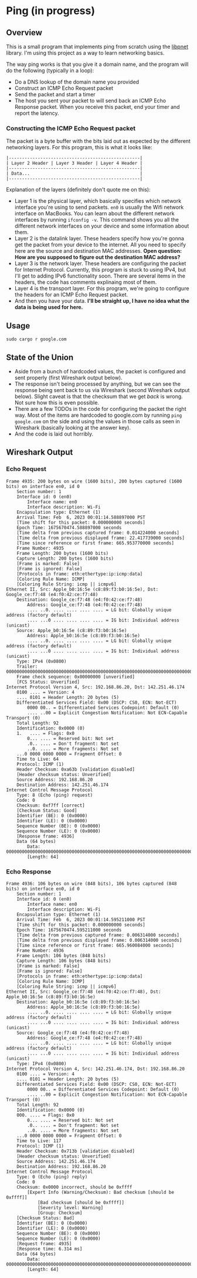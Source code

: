 # Ping (in progress)
## Overview
This is a small program that implements ping from scratch using the [libpnet](https://github.com/libpnet/libpnet) library. I'm using this project as a way to learn networking basics.

The way ping works is that you give it a domain name, and the program will do the following (typically in a loop):
* Do a DNS lookup of the domain name you provided
* Construct an ICMP Echo Request packet
* Send the packet and start a timer
* The host you sent your packet to will send back an ICMP Echo Response packet. When you receive this packet, end your timer and report the latency.

### Constructing the ICMP Echo Request packet
The packet is a byte buffer with the bits laid out as expected by the different networking layers. For this program, this is what it looks like:

	|--------------------------------------------------|
	| Layer 2 Header | Layer 3 Header | Layer 4 Header |
	|--------------------------------------------------|
	| Data...                                          |
	|--------------------------------------------------|

Explanation of the layers (definitely don't quote me on this):
* Layer 1 is the physical layer, which basically specifies which network interface you're using to send packets. `en0` is usually the Wifi network interface on MacBooks. You can learn about the different network interfaces by running `ifconfig -v`. This command shows you all the different network interfaces on your device and some information about them.
* Layer 2 is the datalink layer. These headers specify how you're gonna get the packet from your device to the internet. All you need to specify here are the source and destination MAC addresses. **Open question: How are you supposed to figure out the destination MAC address?**
* Layer 3 is the network layer. These headers are configuring the packet for Internet Protocol. Currently, this program is stuck to using IPv4, but I'll get to adding IPv6 functionality soon. There are several items in the headers, the code has comments explinaing most of them.
* Layer 4 is the transport layer. For this program, we're going to configure the headers for an ICMP Echo Request packet.
* And then you have your data. **I'll be straight up, I have no idea what the data is being used for here.**

## Usage
	sudo cargo r google.com

## State of the Union
* Aside from a bunch of hardcoded values, the packet is configured and sent properly (first Wireshark output below).
* The response isn't being processed by anything, but we can see the response being sent back to us via Wireshark (second Wireshark output below). Slight caveat is that the checksum that we get _back_ is wrong. Not sure how this is even possible.
* There are a few TODOs in the code for configuring the packet the right way. Most of the items are hardcoded to google.com by running `ping google.com` on the side and using the values in those calls as seen in Wireshark (basically looking at the answer key).
* And the code is laid out horribly.

## Wireshark Output
### Echo Request
	Frame 4935: 200 bytes on wire (1600 bits), 200 bytes captured (1600 bits) on interface en0, id 0
	    Section number: 1
	    Interface id: 0 (en0)
	        Interface name: en0
	        Interface description: Wi-Fi
	    Encapsulation type: Ethernet (1)
	    Arrival Time: Feb  6, 2023 00:01:14.588897000 PST
	    [Time shift for this packet: 0.000000000 seconds]
	    Epoch Time: 1675670474.588897000 seconds
	    [Time delta from previous captured frame: 0.014224000 seconds]
	    [Time delta from previous displayed frame: 22.417739000 seconds]
	    [Time since reference or first frame: 665.953770000 seconds]
	    Frame Number: 4935
	    Frame Length: 200 bytes (1600 bits)
	    Capture Length: 200 bytes (1600 bits)
	    [Frame is marked: False]
	    [Frame is ignored: False]
	    [Protocols in frame: eth:ethertype:ip:icmp:data]
	    [Coloring Rule Name: ICMP]
	    [Coloring Rule String: icmp || icmpv6]
	Ethernet II, Src: Apple_b0:16:5e (c8:89:f3:b0:16:5e), Dst: Google_ce:f7:48 (e4:f0:42:ce:f7:48)
	    Destination: Google_ce:f7:48 (e4:f0:42:ce:f7:48)
	        Address: Google_ce:f7:48 (e4:f0:42:ce:f7:48)
	        .... ..0. .... .... .... .... = LG bit: Globally unique address (factory default)
	        .... ...0 .... .... .... .... = IG bit: Individual address (unicast)
	    Source: Apple_b0:16:5e (c8:89:f3:b0:16:5e)
	        Address: Apple_b0:16:5e (c8:89:f3:b0:16:5e)
	        .... ..0. .... .... .... .... = LG bit: Globally unique address (factory default)
	        .... ...0 .... .... .... .... = IG bit: Individual address (unicast)
	    Type: IPv4 (0x0800)
	    Trailer: 000000000000000000000000000000000000000000000000000000000000000000000000…
	    Frame check sequence: 0x00000000 [unverified]
	    [FCS Status: Unverified]
	Internet Protocol Version 4, Src: 192.168.86.20, Dst: 142.251.46.174
	    0100 .... = Version: 4
	    .... 0101 = Header Length: 20 bytes (5)
	    Differentiated Services Field: 0x00 (DSCP: CS0, ECN: Not-ECT)
	        0000 00.. = Differentiated Services Codepoint: Default (0)
	        .... ..00 = Explicit Congestion Notification: Not ECN-Capable Transport (0)
	    Total Length: 92
	    Identification: 0x0000 (0)
	    1.   .... = Flags: 0x0
	        0... .... = Reserved bit: Not set
	        .0.. .... = Don't fragment: Not set
	        ..0. .... = More fragments: Not set
	    ...0 0000 0000 0000 = Fragment Offset: 0
	    Time to Live: 64
	    Protocol: ICMP (1)
	    Header Checksum: 0xa63b [validation disabled]
	    [Header checksum status: Unverified]
	    Source Address: 192.168.86.20
	    Destination Address: 142.251.46.174
	Internet Control Message Protocol
	    Type: 8 (Echo (ping) request)
	    Code: 0
	    Checksum: 0xf7ff [correct]
	    [Checksum Status: Good]
	    Identifier (BE): 0 (0x0000)
	    Identifier (LE): 0 (0x0000)
	    Sequence Number (BE): 0 (0x0000)
	    Sequence Number (LE): 0 (0x0000)
	    [Response frame: 4936]
	    Data (64 bytes)
	        Data: 000000000000000000000000000000000000000000000000000000000000000000000000…
	        [Length: 64]
	
### Echo Response
	Frame 4936: 106 bytes on wire (848 bits), 106 bytes captured (848 bits) on interface en0, id 0
		Section number: 1
		Interface id: 0 (en0)
			Interface name: en0
			Interface description: Wi-Fi
		Encapsulation type: Ethernet (1)
		Arrival Time: Feb  6, 2023 00:01:14.595211000 PST
		[Time shift for this packet: 0.000000000 seconds]
		Epoch Time: 1675670474.595211000 seconds
		[Time delta from previous captured frame: 0.006314000 seconds]
		[Time delta from previous displayed frame: 0.006314000 seconds]
		[Time since reference or first frame: 665.960084000 seconds]
		Frame Number: 4936
		Frame Length: 106 bytes (848 bits)
		Capture Length: 106 bytes (848 bits)
		[Frame is marked: False]
		[Frame is ignored: False]
		[Protocols in frame: eth:ethertype:ip:icmp:data]
		[Coloring Rule Name: ICMP]
		[Coloring Rule String: icmp || icmpv6]
	Ethernet II, Src: Google_ce:f7:48 (e4:f0:42:ce:f7:48), Dst: Apple_b0:16:5e (c8:89:f3:b0:16:5e)
		Destination: Apple_b0:16:5e (c8:89:f3:b0:16:5e)
			Address: Apple_b0:16:5e (c8:89:f3:b0:16:5e)
			.... ..0. .... .... .... .... = LG bit: Globally unique address (factory default)
			.... ...0 .... .... .... .... = IG bit: Individual address (unicast)
		Source: Google_ce:f7:48 (e4:f0:42:ce:f7:48)
			Address: Google_ce:f7:48 (e4:f0:42:ce:f7:48)
			.... ..0. .... .... .... .... = LG bit: Globally unique address (factory default)
			.... ...0 .... .... .... .... = IG bit: Individual address (unicast)
		Type: IPv4 (0x0800)
	Internet Protocol Version 4, Src: 142.251.46.174, Dst: 192.168.86.20
		0100 .... = Version: 4
		.... 0101 = Header Length: 20 bytes (5)
		Differentiated Services Field: 0x00 (DSCP: CS0, ECN: Not-ECT)
			0000 00.. = Differentiated Services Codepoint: Default (0)
			.... ..00 = Explicit Congestion Notification: Not ECN-Capable Transport (0)
		Total Length: 92
		Identification: 0x0000 (0)
		000. .... = Flags: 0x0
			0... .... = Reserved bit: Not set
			.0.. .... = Don't fragment: Not set
			..0. .... = More fragments: Not set
		...0 0000 0000 0000 = Fragment Offset: 0
		Time to Live: 117
		Protocol: ICMP (1)
		Header Checksum: 0x713b [validation disabled]
		[Header checksum status: Unverified]
		Source Address: 142.251.46.174
		Destination Address: 192.168.86.20
	Internet Control Message Protocol
		Type: 0 (Echo (ping) reply)
		Code: 0
		Checksum: 0x0000 incorrect, should be 0xffff
			[Expert Info (Warning/Checksum): Bad checksum [should be 0xffff]]
				[Bad checksum [should be 0xffff]]
				[Severity level: Warning]
				[Group: Checksum]
		[Checksum Status: Bad]
		Identifier (BE): 0 (0x0000)
		Identifier (LE): 0 (0x0000)
		Sequence Number (BE): 0 (0x0000)
		Sequence Number (LE): 0 (0x0000)
		[Request frame: 4935]
		[Response time: 6.314 ms]
		Data (64 bytes)
			Data: 000000000000000000000000000000000000000000000000000000000000000000000000…
			[Length: 64]
